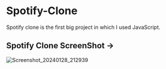 # Spotify-Clone
Spotify clone is the first big project in which I used JavaScript.

<h2>Spotify Clone ScreenShot -> </h2>

![Screenshot_20240128_212939](https://github.com/AnushkaChouhan25/Spotify-Clone/assets/157525924/43c7d869-d4ff-4ccd-8292-0180d9b1162b)
